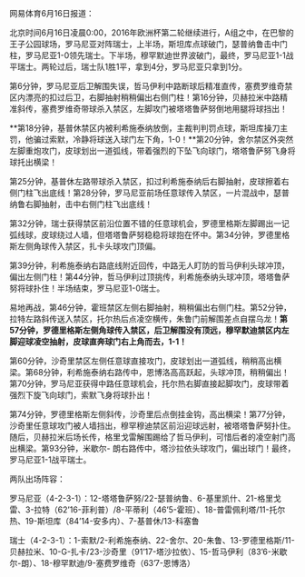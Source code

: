 网易体育6月16日报道：

北京时间6月16日凌晨0:00，2016年欧洲杯第二轮继续进行，A组之中，在巴黎的王子公园球场，罗马尼亚对阵瑞士，上半场，斯坦库点球破门，瑟普纳鲁击中门柱，罗马尼亚1-0领先瑞士。下半场，穆罕默迪世界波破门，最终，罗马尼亚1-1战平瑞士。两轮过后，瑞士队1胜1平，拿到4分，罗马尼亚只拿到1分。

第6分钟，罗马尼亚后卫解围失误，哲马伊利中路断球后精准直传，塞费罗维奇禁区内漂亮的扣过后卫，右脚抽射稍稍偏出右侧门柱！第16分钟，贝赫拉米中路精准斜传，塞费罗维奇带球杀入禁区，左脚攻门被塔塔鲁萨努倒地用腿将球挡出！

**第18分钟，基普休禁区内被利希施泰纳放倒，主裁判判罚点球，斯坦库操刀主罚，他骗过索默，冷静将球送入球门左下角，1-0！**第20分钟，舍尔禁区外突然左脚重炮攻门，皮球划出一道弧线，带着强烈的下坠飞向球门，塔塔鲁萨努飞身将球托出横梁！

第25分钟，基普休左路带球杀入禁区，扣过利希施泰纳后右脚抽射，皮球擦着右侧门柱飞出底线！第28分钟，罗马尼亚前场任意球传入禁区，一片混战中，瑟普纳鲁右脚抽射，击中右侧门柱飞出底线！

第32分钟，瑞士获得禁区前沿位置不错的任意球机会，罗德里格斯左脚踢出一记弧线球，皮球绕过人墙，但塔塔鲁萨努稳稳将球抱在怀中。第34分钟，罗德里格斯左侧角球传入禁区，扎卡头球攻门顶偏。

第39分钟，利希施泰纳右路底线附近回传，中路无人盯防的哲马伊利头球冲顶，偏出左侧门柱！第44分钟，哲马伊利过顶挑传，利希施泰纳头球冲顶，塔塔鲁萨努将球扑住！半场结束，罗马尼亚1-0瑞士。


易地再战，第46分钟，霍班禁区左侧右脚抽射，稍稍偏出右侧门柱。第52分钟，拉特左路斜传送入禁区，托尔热后点凌空横传，朱鲁门前解围差点自摆乌龙！**第57分钟，罗德里格斯左侧角球传入禁区，后卫解围没有顶远，穆罕默迪禁区内左脚迎球凌空抽射，皮球直奔球门右上角而去，1-1！**

第60分钟，沙奇里禁区左侧任意球直接攻门，皮球划出一道弧线，稍稍高出横梁。第68分钟，利希施泰纳右路传中，恩博洛高高跃起，头球冲顶，稍稍偏出！第70分钟，罗马尼亚获得中路任意球机会，托尔热右脚直接起脚攻门，皮球带着强烈下旋飞向球门，索默飞身将球扑出！

第74分钟，罗德里格斯左侧斜传，沙奇里后点倒挂金钩，高出横梁！第77分钟，沙奇里任意球攻门被人墙挡出，穆罕穆迪禁区前沿迎球远射，被塔塔鲁萨努扑住。随后，贝赫拉米后场长传，格里戈雷解围踢给了哲马伊利，可惜后者的凌空射门高出横梁。第93分钟，米歇尔-
朗右路传中，塔沙拉依头球攻门，偏出球门！最终，罗马尼亚1-1战平瑞士。

两队出场阵容：

罗马尼亚（4-2-3-1）：12-塔塔鲁萨努/22-瑟普纳鲁、6-基里凯什、21-格里戈雷、3-拉特（62’16-菲利普）/8-平蒂利（46’5-霍班）、18-普雷佩利塔/11-托尔热、19-斯坦库（84’14-安多内）、7-基普休/13-科塞鲁

瑞士（4-2-3-1）：1-索默/2-利希施泰纳、22-舍尔、20-朱鲁、13-罗德里格斯/11-贝赫拉米、10-G-扎卡/23-沙奇里（91’17-塔沙拉依）、15-哲马伊利（83’6-米歇尔-朗）、18-穆罕默迪/9-塞费罗维奇（63’7-恩博洛）

